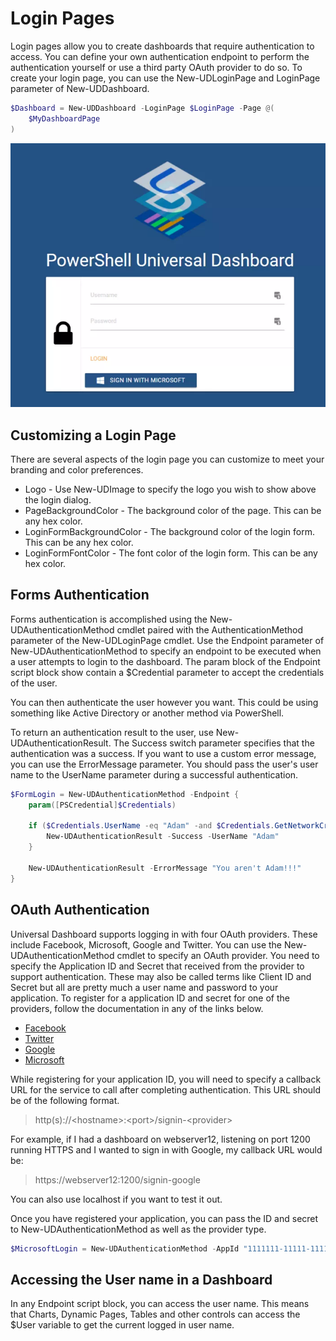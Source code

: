 # Login Pages

Login pages allow you to create dashboards that require authentication to access. You can define your own authentication endpoint to perform the authentication yourself or use a third party OAuth provider to do so. To create your login page, you can use the New-UDLoginPage and LoginPage parameter of New-UDDashboard. 

```powershell
$Dashboard = New-UDDashboard -LoginPage $LoginPage -Page @(
    $MyDashboardPage
)
```

![](/assets/login-page.png)

## Customizing a Login Page

There are several aspects of the login page you can customize to meet your branding and color preferences.

* Logo - Use New-UDImage to specify the logo you wish to show above the login dialog. 
* PageBackgroundColor - The background color of the page. This can be any hex color. 
* LoginFormBackgroundColor - The background color of the login form. This can be any hex color. 
* LoginFormFontColor - The font color of the login form. This can be any hex color. 

## Forms Authentication

Forms authentication is accomplished using the New-UDAuthenticationMethod cmdlet paired with the AuthenticationMethod parameter of the New-UDLoginPage cmdlet. Use the Endpoint parameter of New-UDAuthenticationMethod to specify an endpoint to be executed when a user attempts to login to the dashboard. The param block of the Endpoint script block show contain a $Credential parameter to accept the credentials of the user.

You can then authenticate the user however you want. This could be using something like Active Directory or another method via PowerShell.

To return an authentication result to the user, use New-UDAuthenticationResult. The Success switch parameter specifies that the authentication was a success. If you want to use a custom error message, you can use the ErrorMessage parameter. You should pass the user's user name to the UserName parameter during a successful authentication.

```powershell
$FormLogin = New-UDAuthenticationMethod -Endpoint {
    param([PSCredential]$Credentials)

    if ($Credentials.UserName -eq "Adam" -and $Credentials.GetNetworkCredential().Password -eq "SuperSecretPassword") {
        New-UDAuthenticationResult -Success -UserName "Adam"
    }

    New-UDAuthenticationResult -ErrorMessage "You aren't Adam!!!"
}
```

## OAuth Authentication

Universal Dashboard supports logging in with four OAuth providers. These include Facebook, Microsoft, Google and Twitter. You can use the New-UDAuthenticationMethod cmdlet to specify an OAuth provider. You need to specify the Application ID and Secret that received from the provider to support authentication. These may also be called terms like Client ID and Secret but all are pretty much a user name and password to your application. To register for a application ID and secret for one of the providers, follow the documentation in any of the links below.

* [Facebook](https://docs.microsoft.com/en-us/aspnet/core/security/authentication/social/facebook-logins?tabs=aspnetcore2x)
* [Twitter](https://docs.microsoft.com/en-us/aspnet/core/security/authentication/social/twitter-logins?tabs=aspnetcore2x)
* [Google](https://docs.microsoft.com/en-us/aspnet/core/security/authentication/social/google-logins?tabs=aspnetcore2x)
* [Microsoft](https://www.gitbook.com/book/adamdriscoll/powershell-tools-documentation/edit#)

While registering for your application ID, you will need to specify a callback URL for the service to call after completing authentication. This URL should be of the following format. 

> http\(s\)://&lt;hostname&gt;:&lt;port&gt;/signin-&lt;provider&gt;

For example, if I had a dashboard on webserver12, listening on port 1200 running HTTPS and I wanted to sign in with Google, my callback URL would be:

> https://webserver12:1200/signin-google

You can also use localhost if you want to test it out. 

Once you have registered your application, you can pass the ID and secret to New-UDAuthenticationMethod as well as the provider type.

```powershell
$MicrosoftLogin = New-UDAuthenticationMethod -AppId "1111111-11111-11111-1111-1111111111" -AppSecret "xxxxxxxxxxxxxxx" -Provider Microsoft
```

## Accessing the User name in a Dashboard

In any Endpoint script block, you can access the user name. This means that Charts, Dynamic Pages, Tables and other controls can access the $User variable to get the current logged in user name. 

